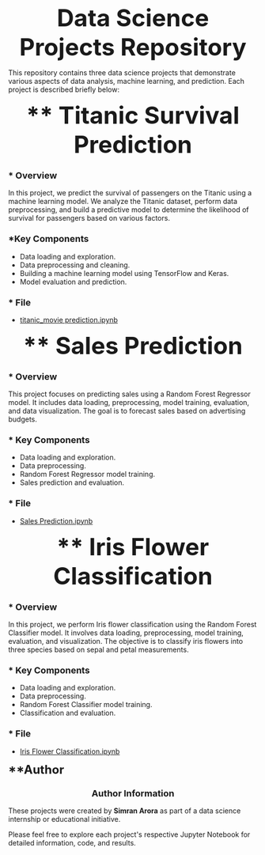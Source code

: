 <p align="center"><strong><b><font size="10">Data Science Projects Repository</font></b></strong></p>

This repository contains three data science projects that demonstrate various aspects of data analysis, machine learning, and prediction. Each project is described briefly below:

<p align="center" ><strong><font size="8"> ** Titanic  Survival Prediction</font></strong></p>

### <p><strong><font size="4">* Overview</font></strong></p>
In this project, we predict the survival of passengers on the Titanic using a machine learning model. We analyze the Titanic dataset, perform data preprocessing, and build a predictive model to determine the likelihood of survival for passengers based on various factors.

### <p><strong><font size="4"> *Key Components</font></strong></p>
- Data loading and exploration.
- Data preprocessing and cleaning.
- Building a machine learning model using TensorFlow and Keras.
- Model evaluation and prediction.

### <p><strong><font size="4"> * File</font></strong></p>
- [titanic_movie prediction.ipynb](titanic_survival%20prediction.ipynb)

<p align="center"><strong><font size="10"> ** Sales Prediction</font></strong></p>

### <p><strong><font size="4"> * Overview</font></strong></p>
This project focuses on predicting sales using a Random Forest Regressor model. It includes data loading, preprocessing, model training, evaluation, and data visualization. The goal is to forecast sales based on advertising budgets.

### <p><strong><font size="4"> * Key Components</font></strong></p>
- Data loading and exploration.
- Data preprocessing.
- Random Forest Regressor model training.
- Sales prediction and evaluation.

### <p><strong><font size="4">* File</font></strong></p>
- [Sales Prediction.ipynb](Sales%20Prediction.ipynb)

<p align="center"><strong><font size="8"> ** Iris Flower Classification</font></strong></p>

### <p ><strong><font size="4"> * Overview</font></strong></p>
In this project, we perform Iris flower classification using the Random Forest Classifier model. It involves data loading, preprocessing, model training, evaluation, and visualization. The objective is to classify iris flowers into three species based on sepal and petal measurements.

### <p><strong><font size="4"> * Key Components</font></strong></p>
- Data loading and exploration.
- Data preprocessing.
- Random Forest Classifier model training.
- Classification and evaluation.

### <p><strong><font size="4"> * File</font></strong></p>
- [Iris Flower Classification.ipynb](Iris%20Flower%20Classification.ipynb)

<p><strong><font size="5"> **Author</font></strong></p>

### <p align="center"><strong><font size="4">Author Information</font></strong></p>
These projects were created by **Simran Arora** as part of a data science internship or educational initiative.

Please feel free to explore each project's respective Jupyter Notebook for detailed information, code, and results.
